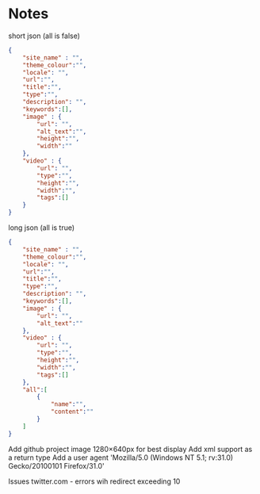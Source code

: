 # Notes

short json (all is false)

```json
{
    "site_name" : "",
    "theme_colour":"",
    "locale": "",
    "url":"",
    "title":"",
    "type":"",
    "description": "",
    "keywords":[],
    "image" : {
		"url": "",
		"alt_text":"",
        "height":"",
		"width":""
	},
	"video" : {
		"url": "",
		"type":"",
		"height":"",
		"width":"",
		"tags":[]
	}
}
```

long json (all is true)
```json
{
    "site_name" : "",
    "theme_colour":"",
    "locale": "",
    "url":"",
    "title":"",
    "type":"",
    "description": "",
    "keywords":[],
    "image" : {
		"url": "",
		"alt_text":""
	},
	"video" : {
		"url": "",
		"type":"",
		"height":"",
		"width":"",
		"tags":[]
	},
	"all":[
		{
			"name":"",
			"content":""
		}
	]
}
```

Add github project image 1280×640px for best display
Add xml support as a return type
Add a user agent 'Mozilla/5.0 (Windows NT 5.1; rv:31.0) Gecko/20100101 Firefox/31.0'

Issues
twitter.com - errors wih redirect exceeding 10 
